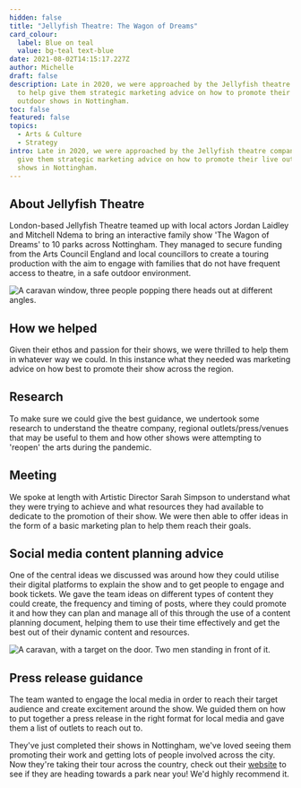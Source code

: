 ```yaml
---
hidden: false
title: "Jellyfish Theatre: The Wagon of Dreams"
card_colour:
  label: Blue on teal
  value: bg-teal text-blue
date: 2021-08-02T14:15:17.227Z
author: Michelle
draft: false
description: Late in 2020, we were approached by the Jellyfish theatre company
  to help give them strategic marketing advice on how to promote their live
  outdoor shows in Nottingham.
toc: false
featured: false
topics:
  - Arts & Culture
  - Strategy
intro: Late in 2020, we were approached by the Jellyfish theatre company to help
  give them strategic marketing advice on how to promote their live outdoor
  shows in Nottingham.
---
```

## About Jellyfish Theatre

London-based Jellyfish Theatre teamed up with local actors Jordan Laidley and Mitchell Ndema to bring an interactive family show 'The Wagon of Dreams' to 10 parks across Nottingham. They managed to secure funding from the Arts Council England and local councillors to create a touring production with the aim to engage with families that do not have frequent access to theatre, in a safe outdoor environment.

![A caravan window, three people popping there heads out at different angles.](images/jf-theatre.jpeg)

## How we helped

Given their ethos and passion for their shows, we were thrilled to help them in whatever way we could. In this instance what they needed was marketing advice on how best to promote their show across the region.

## Research

To make sure we could give the best guidance, we undertook some research to understand the theatre company, regional outlets/press/venues that may be useful to them and how other shows were attempting to 'reopen' the arts during the pandemic.

## Meeting

We spoke at length with Artistic Director Sarah Simpson to understand what they were trying to achieve and what resources they had available to dedicate to the promotion of their show. We were then able to offer ideas in the form of a basic marketing plan to help them reach their goals.

## Social media content planning advice

One of the central ideas we discussed was around how they could utilise their digital platforms to explain the show and to get people to engage and book tickets. We gave the team ideas on different types of content they could create, the frequency and timing of posts, where they could promote it and how they can plan and manage all of this through the use of a content planning document, helping them to use their time effectively and get the best out of their dynamic content and resources.

![A caravan, with a target on the door. Two men standing in front of it.](images/jf-theatre-3.jpeg)

## Press release guidance

The team wanted to engage the local media in order to reach their target audience and create excitement around the show. We guided them on how to put together a press release in the right format for local media and gave them a list of outlets to reach out to.

They've just completed their shows in Nottingham, we've loved seeing them promoting their work and getting lots of people involved across the city. Now they're taking their tour across the country, check out their [website](https://www.jellyfishtheatre.com/) to see if they are heading towards a park near you! We'd highly recommend it.